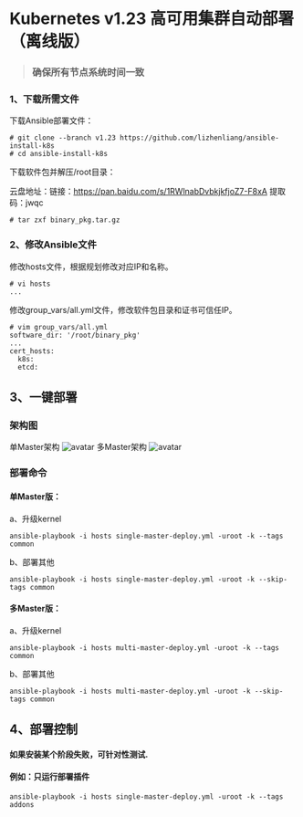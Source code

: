 # Kubernetes v1.23 高可用集群自动部署（离线版）
>### 确保所有节点系统时间一致
### 1、下载所需文件

下载Ansible部署文件：

```
# git clone --branch v1.23 https://github.com/lizhenliang/ansible-install-k8s
# cd ansible-install-k8s
```

下载软件包并解压/root目录：

云盘地址：链接：https://pan.baidu.com/s/1RWlnabDvbkjkfjoZ7-F8xA 
提取码：jwqc
```
# tar zxf binary_pkg.tar.gz
```
### 2、修改Ansible文件

修改hosts文件，根据规划修改对应IP和名称。

```
# vi hosts
...
```
修改group_vars/all.yml文件，修改软件包目录和证书可信任IP。

```
# vim group_vars/all.yml
software_dir: '/root/binary_pkg'
...
cert_hosts:
  k8s:
  etcd:
```
## 3、一键部署
### 架构图
单Master架构
![avatar](https://github.com/lizhenliang/ansible-install-k8s/blob/master/single-master.jpg)
多Master架构
![avatar](https://github.com/lizhenliang/ansible-install-k8s/blob/master/multi-master.jpg)
### 部署命令
#### 单Master版：
a、升级kernel
```
ansible-playbook -i hosts single-master-deploy.yml -uroot -k --tags common
```
b、部署其他
```
ansible-playbook -i hosts single-master-deploy.yml -uroot -k --skip-tags common
```
#### 多Master版：
a、升级kernel
```
ansible-playbook -i hosts multi-master-deploy.yml -uroot -k --tags common
```
b、部署其他
```
ansible-playbook -i hosts multi-master-deploy.yml -uroot -k --skip-tags common
```

## 4、部署控制
#### 如果安装某个阶段失败，可针对性测试.

#### 例如：只运行部署插件
```
ansible-playbook -i hosts single-master-deploy.yml -uroot -k --tags addons
```
